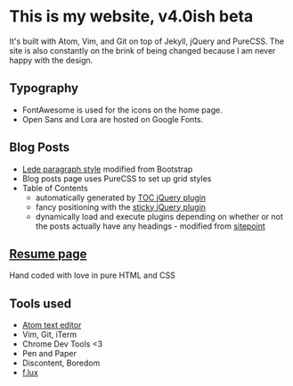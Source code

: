 # This is my website, v4.0ish beta

It's built with Atom, Vim, and Git on top of Jekyll, jQuery and PureCSS.
The site is also constantly on the brink of being changed because I am never
happy with the design.

## Typography

 - FontAwesome is used for the icons on the home page.
 - Open Sans and Lora are hosted on Google Fonts.

## Blog Posts

 - [Lede paragraph style](https://github.com/BunsenMcDubbs/bunsenmcdubbs.github.io/blob/master/css/post.css#L53-L59) modified from Bootstrap
 - Blog posts page uses PureCSS to set up grid styles
 - Table of Contents
   - automatically generated by [TOC jQuery plugin](http://projects.jga.me/toc/)
   - fancy positioning with the [sticky jQuery plugin](http://stickyjs.com)
   - dynamically load and execute plugins depending on whether or not the posts actually have any headings - modified from [sitepoint](http://www.sitepoint.com/dynamically-load-jquery-library-javascript/)

## [Resume page](http://andrewdai.co/resume)

Hand coded with love in pure HTML and CSS

## Tools used

 - [Atom text editor](http://atom.io)
 - Vim, Git, iTerm
 - Chrome Dev Tools &lt;3
 - Pen and Paper
 - Discontent, Boredom
 - [f.lux](https://justgetflux.com/)
